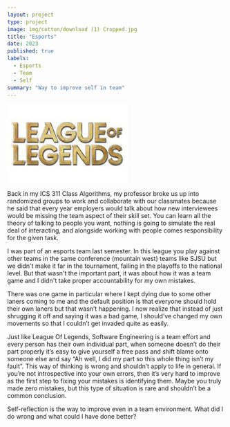 ```yaml
---
layout: project
type: project
image: img/cotton/download (1) Cropped.jpg
title: "Esports"
date: 2023
published: true
labels:
  - Esports
  - Team
  - Self
summary: "Way to improve self in team"
---
```


<img class="img-fluid" src="../img/cotton/download.jpg">

Back in my ICS 311 Class Algorithms, my professor broke us up into randomized groups to work and collaborate with our classmates because he said that every year employers would talk about how new interviewees would be missing the team aspect of their skill set. You can learn all the theory of talking to people you want, nothing is going to simulate the real deal of interacting, and alongside working with people comes responsibility for the given task.

I was part of an esports team last semester. In this league you play against other teams in the same conference (mountain west) teams like SJSU but  we didn't make it far in 
the tournament, failing in the playoffs to the national level. But that wasn't the important part, it was about how it was a team game and I didn't take proper accountability for my own mistakes.

There was one game in particular where I kept dying due to some other laners coming to me and the default position is that everyone should hold their own laners but that wasn’t happening. I now realize that instead of just shrugging it off and saying it was a bad game, I should’ve changed my own movements so that I couldn’t get invaded quite as easily. 

Just like League Of Legends, Software Engineering is a team effort and every person has their own individual part, when someone doesn’t do their part properly it’s easy to give yourself a free pass and shift blame onto someone else and say “Ah well, I did my part so this whole thing isn’t my fault”. This way of thinking is wrong and shouldn’t apply to life in general. If you’re not introspective into your own errors, then it’s very hard to improve as the first step to fixing your mistakes is identifying them. Maybe you truly made zero mistakes, but this type of situation is rare and shouldn’t be a common conclusion. 

Self-reflection is the way to improve even in a team environment. What did I do wrong and what could I have done better?
